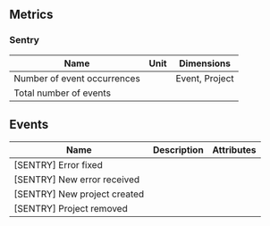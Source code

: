 ## Metrics

### Sentry 

| Name | Unit | Dimensions |
|------|------|------------|
| Number of event occurrences |  | Event, Project |
| Total number of events |  |  |

## Events

| Name | Description | Attributes |
|------|-------------|------------|
| [SENTRY] Error fixed |  |  |
| [SENTRY] New error received |  |  |
| [SENTRY] New project created |  |  |
| [SENTRY] Project removed |  |  |

